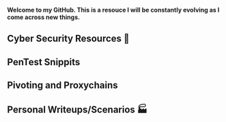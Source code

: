 **Welcome to my GitHub. This is a resouce I will be constantly evolving as I come across new things.**

## Cyber Security Resources :rocket:

## PenTest Snippits

## Pivoting and Proxychains

## Personal Writeups/Scenarios :factory:



